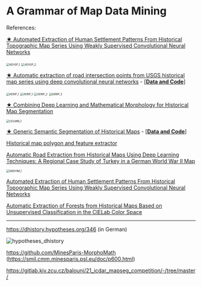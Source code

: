 # A Grammar of Map Data Mining

References: 

[★ Automated Extraction of Human Settlement Patterns From Historical Topographic Map Series Using Weakly Supervised Convolutional Neural Networks](https://www.semanticscholar.org/paper/Automated-Extraction-of-Human-Settlement-Patterns-Uhl-Leyk/7f86369344f3cbc6d054b7df0e4fd9ba2882d29e)



<img src="./README.assets/AEHSP_1.png" alt="AEHSP_1" style="zoom:50%;" />

<img src="./README.assets/AEHSP_2.png" alt="AEHSP_2" style="zoom:50%;" />

[★ Automatic extraction of road intersection points from USGS historical map series using deep convolutional neural networks](https://www.semanticscholar.org/paper/Automatic-extraction-of-road-intersection-points-Saeedimoghaddam-Stepinski/1d9383a7773e488fc52ddb9362d2dffa9de3b2a2) -  [[**Data and Code**]](https://figshare.com/articles/dataset/Automatic_extraction_of_road_intersection_points_from_USGS_historical_map_series_using_deep_convolutional_neural_networks/10282085/1)

<img src="./README.assets/AERIP_1.png" alt="AERIP_1" style="zoom:50%;" />

<img src="./README.assets/AERIP_1.png" alt="AERIP_1" style="zoom:50%;" />

<img src="./README.assets/AERIP_2.png" alt="AERIP_2" style="zoom:50%;" />

<img src="./README.assets/AERIP_3.png" alt="AERIP_3" style="zoom:50%;" />

[★ Combining Deep Learning and Mathematical Morphology for Historical Map Segmentation](https://arxiv.org/abs/2101.02144) 

<img src="./README.assets/CDLMM_1.png" alt="CDLMM_1" style="zoom:50%;" />

[★ Generic Semantic Segmentation of Historical Maps](https://www.google.com/url?sa=t&rct=j&q=&esrc=s&source=web&cd=&cad=rja&uact=8&ved=2ahUKEwi-35zi-Zb0AhUQVt8KHd7GCRwQFnoECAIQAQ&url=http%3A%2F%2Fceur-ws.org%2FVol-2989%2Flong_paper27.pdf&usg=AOvVaw0_nV8Pw1IHmcvZJotCggyb) - [[**Data and Code**]](https://github.com/RPetitpierre/Generic_Semantic_Segmentation_of_Historical_Maps)

[Historical map polygon and feature extractor](https://www.semanticscholar.org/paper/Historical-map-polygon-and-feature-extractor-Arteaga/03890f300b2b0b35b7785a7c272cc1c913a23e5f) 

[Automatic Road Extraction from Historical Maps Using Deep Learning Techniques: A Regional Case Study of Turkey in a German World War II Map](https://www.google.com/url?sa=t&rct=j&q=&esrc=s&source=web&cd=&ved=2ahUKEwihuZXg-Jb0AhUBneAKHUrzAP0QFnoECAwQAQ&url=https%3A%2F%2Fwww.mdpi.com%2F2220-9964%2F10%2F8%2F492%2Fpdf&usg=AOvVaw2SEVAOGKdOmigedTeBw5pR)

<img src="./README.assets/AREfHM_1.png" alt="AREfHM_1" style="zoom:50%;" />

[Automated Extraction of Human Settlement Patterns From Historical Topographic Map Series Using Weakly Supervised Convolutional Neural Networks](https://www.semanticscholar.org/paper/Automated-Extraction-of-Human-Settlement-Patterns-Uhl-Leyk/7f86369344f3cbc6d054b7df0e4fd9ba2882d29e)

[Automatic Extraction of Forests from Historical Maps Based on Unsupervised Classification in the CIELab Color Space](https://www.semanticscholar.org/paper/Automatic-Extraction-of-Forests-from-Historical-on-Herrault-Sheeren/f45f82e4ce79f0718bceef2fcf972b4ac1ec3ea0) 



---



https://dhistory.hypotheses.org/346 (in German)

![hypotheses_dhistory](./README.assets/hypotheses_dhistory.png)

https://github.com/MinesParis-MorphoMath (https://smil.cmm.minesparis.psl.eu/doc/p600.html)

https://gitlab.kiv.zcu.cz/balounj/21_icdar_mapseg_competition/-/tree/master/